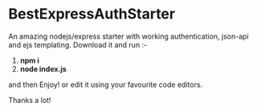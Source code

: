 # BestExpressAuthStarter
An amazing nodejs/express starter with working authentication, json-api and ejs templating.
Download it and run :-

1. **npm i**
2. **node index.js**

and then Enjoy! or edit it using your favourite code editors.

Thanks a lot!
